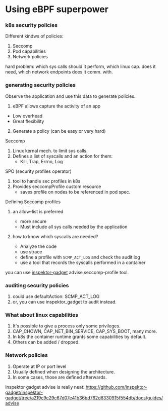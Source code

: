 # Using eBPF superpower

### k8s security policies

Different kindws of policies:

1. Seccomp
2. Pod capabilities
3. Network policies

hard problem: which sys calls should it perform, which linux cap. does it need, which network endpoints does it comm. with.

### generating security policies

Observe the application and use this data to generate policies.

1. eBPF allows capture the activity of an app
 - Low overhead
 - Great flexibility

2. Generate a policy (can be easy or very hard)

Seccomp

1. Linux kernal mech. to limit sys calls.
2. Defines a list of syscalls and an action for them:
   - Kill, Trap, Errno, Log

SPO (security profiles operator)

1. tool to handle sec profiles in k8s
2. Provides seccompProfile custom resource
    - saves profile on nodes to be referenced in pod spec.

Defining Seccomp profiles

1. an allow-list is preferred
   - more secure
   - Must include all sys calls needed by the application

2. how to know which syscalls are needed?
   - Analyze the code
   - use strace
   - define a profile with `SCMP_ACT_LOG` and check the audit log
   - use a tool that records the syscalls performed in a container

you can use [inspektor-gadget](https://github.com/inspektor-gadget/inspektor-gadget) advise seccomp-profile tool.

### auditing security policies

1. could use defaultAction: SCMP_ACT_LOG
2. or, you can use inspektor_gadget to audit instead.

### What about linux capabilities

1. It's possible to give a process only some privileges.
2. CAP_CHOWN, CAP_NET_BIN_SERVICE, CAP_SYS_BOOT, many more.
3. In k8s the container runtime grants some capabilities by default.
4. Others can be added / dropped.

### Network policies

1. Operate at IP or port level 
2. Usually defined when designing the architecture.
3. In some cases, those are defined afterwards.

Inspektor gadget advise is really neat: https://github.com/inspektor-gadget/inspektor-gadget/tree/a219c9c29c67d07e41b36bd762d8330915f554db/docs/guides/advise